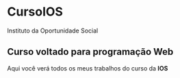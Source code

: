 # CursoIOS
Instituto da Oportunidade Social
## Curso voltado para programação Web
Aqui você verá todos os meus trabalhos do curso da **IOS**
